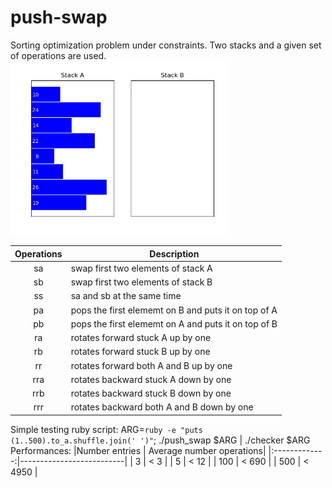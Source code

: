 # push-swap
Sorting optimization problem under constraints. Two stacks and a given set of operations are used.
<img src="push-swap.gif" alt="push-swap-animated" width="350"/>

| Operations    | Description   |
|:-------------:|---------------|
| sa            | swap first two elements of stack A |
| sb            | swap first two elements of stack B |
| ss            | sa and sb at the same time |
| pa            | pops the first elememt on B and puts it on top of A |
| pb            | pops the first elememt on A and puts it on top of B |
| ra            | rotates forward stuck A up by one|
| rb            | rotates forward stuck B up by one |
| rr            | rotates forward both A and B up by one |
| rra           | rotates backward stuck A down by one |
| rrb           | rotates backward stuck B down by one |
| rrr           | rotates backward both A and B down by one |

Simple testing ruby script:
ARG=`ruby -e "puts (1..500).to_a.shuffle.join(' ')"`; ./push_swap $ARG | ./checker $ARG
Performances:
|Number entries	| Average number operations|
|:-------------:|--------------------------|
| 3			      	| < 3 |
| 5		      		| < 12  |
| 100	      		| < 690 |
| 500		      	| < 4950  |
